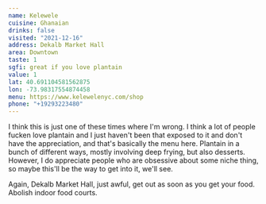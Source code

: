 ```yaml
---
name: Kelewele
cuisine: Ghanaian
drinks: false
visited: "2021-12-16"
address: Dekalb Market Hall
area: Downtown 
taste: 1
sgfi: great if you love plantain
value: 1
lat: 40.691104581562875
lon: -73.98317554874458
menu: https://www.kelewelenyc.com/shop
phone: "+19293223480"
---
```


I think this is just one of these times where I'm wrong. I think a lot of people fucken love plantain and I just haven't been that exposed to it and don't have the appreciation, and that's basically the menu here. Plantain in a bunch of different ways, mostly involving deep frying, but also desserts. However, I do appreciate people who are obsessive about some niche thing, so maybe this'll be the way to get into it, we'll see.

Again, Dekalb Market Hall, just awful, get out as soon as you get your food. Abolish indoor food courts.

